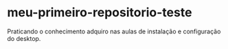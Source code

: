 # meu-primeiro-repositorio-teste
Praticando o conhecimento adquiro nas aulas de instalação e configuração do desktop. 
